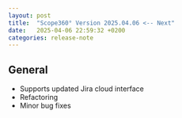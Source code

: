 ```yaml
---
layout: post
title:  "Scope360° Version 2025.04.06 <-- Next"
date:   2025-04-06 22:59:32 +0200
categories: release-note
---
```

## General

- Supports updated Jira cloud interface
- Refactoring
- Minor bug fixes
